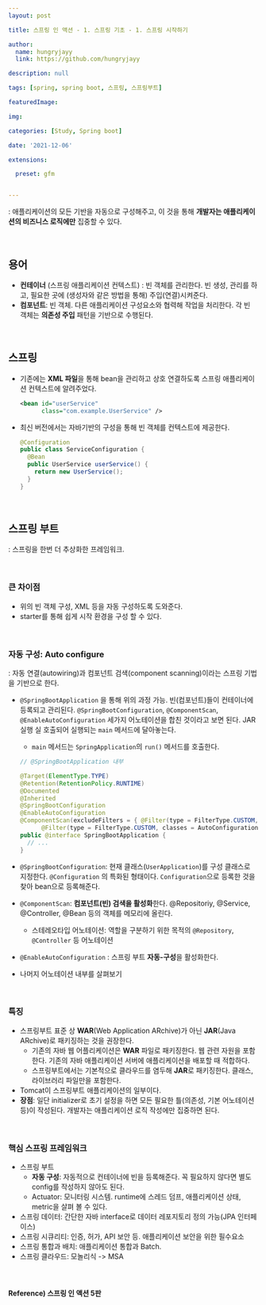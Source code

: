 ```yaml
---
layout: post

title: 스프링 인 액션 - 1. 스프링 기초 - 1. 스프링 시작하기

author: 
  name: hungryjayy
  link: https://github.com/hungryjayy

description: null

tags: [spring, spring boot, 스프링, 스프링부트]

featuredImage: 

img: 

categories: [Study, Spring boot]

date: '2021-12-06'

extensions:

  preset: gfm


---
```


: 애플리케이션의 모든 기반을 자동으로 구성해주고, 이 것을 통해 **개발자는 애플리케이션의 비즈니스 로직에만** 집중할 수 있다.

<Br>

## 용어

* **컨테이너** (스프링 애플리케이션 컨텍스트) : 빈 객체를 관리한다. 빈 생성, 관리를 하고, 필요한 곳에 (생성자와 같은 방법을 통해) 주입(연결)시켜준다.
* **컴포넌트**: 빈 객체. 다른 애플리케이션 구성요소와 협력해 작업을 처리한다. 각 빈 객체는 **의존성 주입** 패턴을 기반으로 수행된다.

<br>

## 스프링

* 기존에는 **XML 파일**을 통해 bean을 관리하고 상호 연결하도록 스프링 애플리케이션 컨텍스트에 알려주었다.

  ```xml
  <bean id="userService"
        class="com.example.UserService" />
  ```

* 최신 버전에서는 자바기반의 구성을 통해 빈 객체를 컨텍스트에 제공한다.

  ```java
  @Configuration
  public class ServiceConfiguration {
    @Bean
    public UserService userService() {
      return new UserService();
    }
  }

<br>

## 스프링 부트

: 스프링을 한번 더 추상화한 프레임워크.

<br>

### 큰 차이점

* 위의 빈 객체 구성, XML 등을 자동 구성하도록 도와준다.
* starter를 통해 쉽게 시작 환경을 구성 할 수 있다.

<br>

### 자동 구성: Auto configure

: 자동 연결(autowiring)과 컴포넌트 검색(component scanning)이라는 스프링 기법을 기반으로 한다.

* `@SpringBootApplication` 을 통해 위의 과정 가능. 빈(컴포넌트)들이 컨테이너에 등록되고 관리된다. `@SpringBootConfiguration`, `@ComponentScan`, `@EnableAutoConfiguration` 세가지 어노테이션을 합친 것이라고 보면 된다. JAR 실행 실 호출되어 실행되는  `main` 메서드에 달아놓는다.

  * `main` 메서드는 `SpringApplication`의 `run()` 메서드를 호출한다.

  ```java
  // @SpringBootApplication 내부
  
  @Target(ElementType.TYPE)
  @Retention(RetentionPolicy.RUNTIME)
  @Documented
  @Inherited
  @SpringBootConfiguration 
  @EnableAutoConfiguration
  @ComponentScan(excludeFilters = { @Filter(type = FilterType.CUSTOM, classes = TypeExcludeFilter.class),
  		@Filter(type = FilterType.CUSTOM, classes = AutoConfigurationExcludeFilter.class) })
  public @interface SpringBootApplication {
  	// ...
  }

* `@SpringBootConfiguration`: 현재 클래스(`UserApplication`)를 구성 클래스로 지정한다. `@Configuration` 의 특화된 형태이다. `Configuration`으로 등록한 것을 찾아 bean으로 등록해준다.

* `@ComponentScan`: **컴포넌트(빈) 검색을 활성화**한다. @Repositoriy, @Service, @Controller, @Bean 등의 객체를 메모리에 올린다.

  * 스테레오타입 어노테이션: 역할을 구분하기 위한 목적의 `@Repository`, `@Controller` 등 어노테이션

* `@EnableAutoConfiguration` : 스프링 부트 **자동-구성**을 활성화한다.

* 나머지 어노테이션 내부를 살펴보기

<br>

### 특징

* 스프링부트 표준 상 **WAR**(Web Application ARchive)가 아닌 **JAR**(Java ARchive)로 패키징하는 것을 권장한다.
  * 기존의 자바 웹 어플리케이션은 **WAR** 파일로 패키징한다. 웹 관련 자원을 포함한다. 기존의 자바 애플리케이션 서버에 애플리케이션을 배포할 때 적합하다.
  * 스프링부트에서는 기본적으로 클라우드를 염두해 **JAR**로 패키징한다. 클래스, 라이브러리 파일만을 포함한다.
* Tomcat이 스프링부트 애플리케이션의 일부이다.
* **장점**: 일단 initializer로 초기 설정을 하면 모든 필요한 틀(의존성, 기본 어노테이션 등)이 작성된다. 개발자는 애플리케이션 로직 작성에만 집중하면 된다.

<br>

### 핵심 스프링 프레임워크

* 스프링 부트
  * **자동 구성**: 자동적으로 컨테이너에 빈을 등록해준다. 꼭 필요하지 않다면 별도 config를 작성하지 않아도 된다.
  * Actuator: 모니터링 시스템. runtime에 스레드 덤프, 애플리케이션 상태, metric을 살펴 볼 수 있다.
* 스프링 데이터: 간단한 자바 interface로 데이터 레포지토리 정의 가능(JPA 인터페이스)
* 스프링 시큐리티: 인증, 허가, API 보안 등. 애플리케이션 보안을 위한 필수요소
* 스프링 통합과 배치: 애플리케이션 통합과 Batch.
* 스프링 클라우드: 모놀리식 -> MSA

#### <Br><br>Reference) 스프링 인 액션 5판